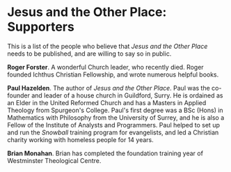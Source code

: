 # Jesus and the Other Place: Supporters

This is a list of the people who believe that *Jesus and the Other Place* needs to be published, and are willing to say so in public.

**Roger Forster**.  A wonderful Church leader, who recently died.  Roger founded Ichthus Christian Fellowship, and wrote numerous helpful books.

**Paul Hazelden**.  The author of *Jesus and the Other Place*.  Paul was the co-founder and leader of a house church in Guildford, Surry. He
is ordained as an Elder in the United Reformed Church and has a Masters in Applied Theology from Spurgeon's College.  Paul's first degree was a 
BSc (Hons) in Mathematics with Philosophy from the University of Surrey, and he is also a Fellow of the Institute of Analysts and Programmers.
Paul helped to set up and run the *Snowball* training program for evangelists, and led a Christian charity working with homeless people for 14 years.

**Brian Monahan**.  Brian has completed the foundation training year of Westminster Theological Centre. 
